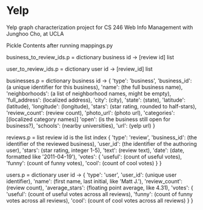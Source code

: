 Yelp
====

Yelp graph characterization project for CS 246 Web Info Management with Junghoo Cho, at UCLA


Pickle Contents after running mappings.py

business_to_review_ids.p = dictionary
business id -> [review id] list

user_to_review_ids.p = dictionary
user id -> [review_id] list

businesses.p = dictionary
business id ->
  {
    'type': 'business',
    'business_id': (a unique identifier for this business),
    'name': (the full business name),
    'neighborhoods': (a list of neighborhood names, might be empty),
    'full_address': (localized address),
    'city': (city),
    'state': (state),
    'latitude': (latitude),
    'longitude': (longitude),
    'stars': (star rating, rounded to half-stars),
    'review_count': (review count),
    'photo_url': (photo url),
    'categories': [(localized category names)]
    'open': (is the business still open for business?),
    'schools': (nearby universities),
    'url': (yelp url)
  }

reviews.p = list
review id is the list index
  {
    'type': 'review',
    'business_id': (the identifier of the reviewed business),
    'user_id': (the identifier of the authoring user),
    'stars': (star rating, integer 1-5),
    'text': (review text),
    'date': (date, formatted like '2011-04-19'),
    'votes': {
      'useful': (count of useful votes),
      'funny': (count of funny votes),
      'cool': (count of cool votes)
    }
  }

users.p = dictionary
user id ->
  {
    'type': 'user',
    'user_id': (unique user identifier),
    'name': (first name, last initial, like 'Matt J.'),
    'review_count': (review count),
    'average_stars': (floating point average, like 4.31),
    'votes': {
      'useful': (count of useful votes across all reviews),
      'funny': (count of funny votes across all reviews),
      'cool': (count of cool votes across all reviews)
    }
  }